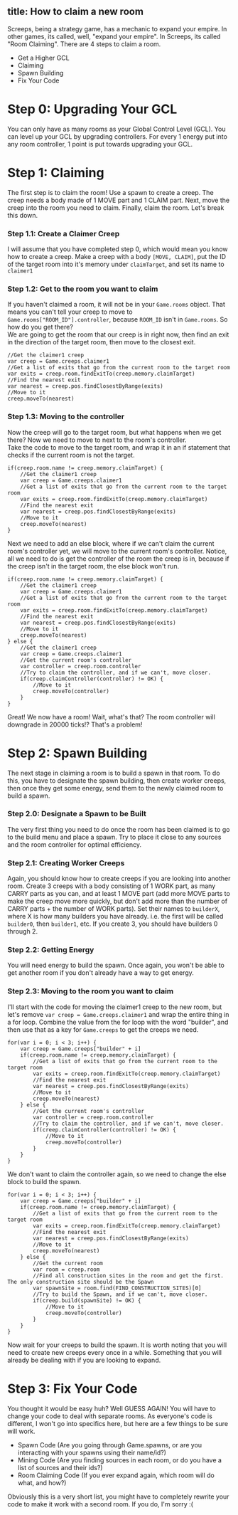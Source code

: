 title: How to claim a new room
---

Screeps, being a strategy game, has a mechanic to expand your empire. In other games, its called, well, "expand your empire". In Screeps, its called "Room Claiming". There are 4 steps to claim a room.
* Get a Higher GCL
* Claiming
* Spawn Building
* Fix Your Code

# Step 0: Upgrading Your GCL
You can only have as many rooms as your Global Control Level (GCL). You can level up your GCL by upgrading controllers. For every 1 energy put into any room controller, 1 point is put towards upgrading your GCL.

# Step 1: Claiming
The first step is to claim the room! Use a spawn to create a creep. The creep needs a body made of 1 MOVE part and 1 CLAIM part. Next, move the creep into the room you need to claim. Finally, claim the room. Let's break this down.
### Step 1.1: Create a Claimer Creep
I will assume that you have completed step 0, which would mean you know how to create a creep. Make a creep with a body ```[MOVE, CLAIM]```, put the ID of the target room into it's memory under ```claimTarget```, and set its name to ```claimer1```

### Step 1.2: Get to the room you want to claim
If you haven't claimed a room, it will not be in your ```Game.rooms``` object. That means you can't tell your creep to move to ```Game.rooms["ROOM_ID"].controller```, because ```ROOM_ID``` isn't in ```Game.rooms```. So how do you get there?  
We are going to get the room that our creep is in right now, then find an exit in the direction of the target room, then move to the closest exit.

    //Get the claimer1 creep
    var creep = Game.creeps.claimer1
    //Get a list of exits that go from the current room to the target room
    var exits = creep.room.findExitTo(creep.memory.claimTarget)
    //Find the nearest exit
    var nearest = creep.pos.findClosestByRange(exits)
    //Move to it
    creep.moveTo(nearest)

### Step 1.3: Moving to the controller
Now the creep will go to the target room, but what happens when we get there? Now we need to move to next to the room's controller.  
Take the code to move to the target room, and wrap it in an if statement that checks if the current room is not the target.

    if(creep.room.name != creep.memory.claimTarget) {
        //Get the claimer1 creep
        var creep = Game.creeps.claimer1
        //Get a list of exits that go from the current room to the target room
        var exits = creep.room.findExitTo(creep.memory.claimTarget)
        //Find the nearest exit
        var nearest = creep.pos.findClosestByRange(exits)
        //Move to it
        creep.moveTo(nearest)
    }

Next we need to add an else block, where if we can't claim the current room's controller yet, we will move to the current room's controller. Notice, all we need to do is get the controller of the room the creep is in, because if the creep isn't in the target room, the else block won't run.

    if(creep.room.name != creep.memory.claimTarget) {
        //Get the claimer1 creep
        var creep = Game.creeps.claimer1
        //Get a list of exits that go from the current room to the target room
        var exits = creep.room.findExitTo(creep.memory.claimTarget)
        //Find the nearest exit
        var nearest = creep.pos.findClosestByRange(exits)
        //Move to it
        creep.moveTo(nearest)
    } else {
        //Get the claimer1 creep
        var creep = Game.creeps.claimer1
        //Get the current room's controller
        var controller = creep.room.controller
        //Try to claim the controller, and if we can't, move closer.
        if(creep.claimController(controller) != OK) {
            //Move to it
            creep.moveTo(controller)
        }
    }

Great! We now have a room! Wait, what's that? The room controller will downgrade in 20000 ticks!? That's a problem!

# Step 2: Spawn Building
The next stage in claiming a room is to build a spawn in that room. To do this, you have to designate the spawn building, then create worker creeps, then once they get some energy, send them to the newly claimed room to build a spawn.
### Step 2.0: Designate a Spawn to be Built
The very first thing you need to do once the room has been claimed is to go to the build menu and place a spawn. Try to place it close to any sources and the room controller for optimal efficiency.
### Step 2.1: Creating Worker Creeps
Again, you should know how to create creeps if you are looking into another room. Create 3 creeps with a body consisting of 1 WORK part, as many CARRY parts as you can, and at least 1 MOVE part (add more MOVE parts to make the creep move more quickly, but don't add more than the number of CARRY parts + the number of WORK parts). Set their names to ```builderX```, where X is how many builders you have already. i.e. the first will be called ```builder0```, then ```builder1```, etc. If you create 3, you should have builders 0 through 2.

### Step 2.2: Getting Energy
You will need energy to build the spawn. Once again, you won't be able to get another room if you don't already have a way to get energy.

### Step 2.3: Moving to the room you want to claim
I'll start with the code for moving the claimer1 creep to the new room, but let's remove ```var creep = Game.creeps.claimer1``` and wrap the entire thing in a for loop. Combine the value from the for loop with the word "builder", and then use that as a key for ```Game.creeps``` to get the creeps we need.

    for(var i = 0; i < 3; i++) {
        var creep = Game.creeps["builder" + i]
        if(creep.room.name != creep.memory.claimTarget) {
            //Get a list of exits that go from the current room to the target room
            var exits = creep.room.findExitTo(creep.memory.claimTarget)
            //Find the nearest exit
            var nearest = creep.pos.findClosestByRange(exits)
            //Move to it
            creep.moveTo(nearest)
        } else {
            //Get the current room's controller
            var controller = creep.room.controller
            //Try to claim the controller, and if we can't, move closer.
            if(creep.claimController(controller) != OK) {
                //Move to it
                creep.moveTo(controller)
            }
        }
    }

We don't want to claim the controller again, so we need to change the else block to build the spawn.

    for(var i = 0; i < 3; i++) {
        var creep = Game.creeps["builder" + i]
        if(creep.room.name != creep.memory.claimTarget) {
            //Get a list of exits that go from the current room to the target room
            var exits = creep.room.findExitTo(creep.memory.claimTarget)
            //Find the nearest exit
            var nearest = creep.pos.findClosestByRange(exits)
            //Move to it
            creep.moveTo(nearest)
        } else {
            //Get the current room
            var room = creep.room
            //Find all construction sites in the room and get the first. The only construction site should be the Spawn
            var spawnSite = room.find(FIND_CONSTRUCTION_SITES)[0]
            //Try to build the Spawn, and if we can't, move closer.
            if(creep.build(spawnSite) != OK) {
                //Move to it
                creep.moveTo(controller)
            }
        }
    }

Now wait for your creeps to build the spawn. It is worth noting that you will need to create new creeps every once in a while. Something that you will already be dealing with if you are looking to expand.

# Step 3: Fix Your Code
You thought it would be easy huh? Well GUESS AGAIN! You will have to change your code to deal with separate rooms. As everyone's code is different, I won't go into specifics here, but here are a few things to be sure will work.
* Spawn Code (Are you going through Game.spawns, or are you interacting with your spawns using their name/id?)
* Mining Code (Are you finding sources in each room, or do you have a list of sources and their ids?)
* Room Claiming Code (If you ever expand again, which room will do what, and how?)

Obviously this is a very short list, you might have to completely rewrite your code to make it work with a second room. If you do, I'm sorry :(
